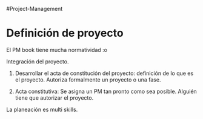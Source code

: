 #Project-Management 
# Definición de proyecto

El PM book tiene mucha normatividad :o

Integración del proyecto.
1. Desarrollar el acta de constitución del proyecto: definición de lo que es el proyecto. Autoriza formalmente un proyecto o una fase.


1. Acta constitutiva: Se asigna un PM tan pronto como sea posible. Alguién tiene que autorizar el proyecto.

La planeación es multi skills. 